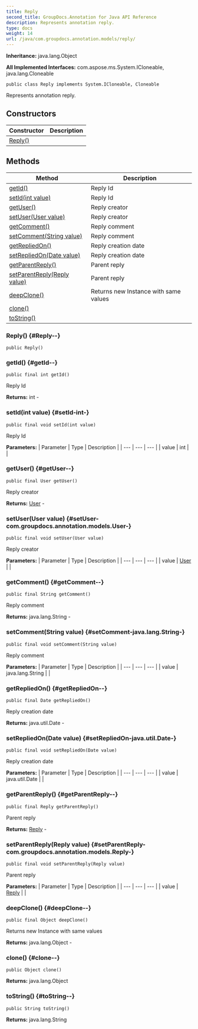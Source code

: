 ```yaml
---
title: Reply
second_title: GroupDocs.Annotation for Java API Reference
description: Represents annotation reply.
type: docs
weight: 14
url: /java/com.groupdocs.annotation.models/reply/
---
```

**Inheritance:**
java.lang.Object

**All Implemented Interfaces:**
com.aspose.ms.System.ICloneable, java.lang.Cloneable
```
public class Reply implements System.ICloneable, Cloneable
```

Represents annotation reply.
## Constructors

| Constructor | Description |
| --- | --- |
| [Reply()](#Reply--) |  |
## Methods

| Method | Description |
| --- | --- |
| [getId()](#getId--) | Reply Id |
| [setId(int value)](#setId-int-) | Reply Id |
| [getUser()](#getUser--) | Reply creator |
| [setUser(User value)](#setUser-com.groupdocs.annotation.models.User-) | Reply creator |
| [getComment()](#getComment--) | Reply comment |
| [setComment(String value)](#setComment-java.lang.String-) | Reply comment |
| [getRepliedOn()](#getRepliedOn--) | Reply creation date |
| [setRepliedOn(Date value)](#setRepliedOn-java.util.Date-) | Reply creation date |
| [getParentReply()](#getParentReply--) | Parent reply |
| [setParentReply(Reply value)](#setParentReply-com.groupdocs.annotation.models.Reply-) | Parent reply |
| [deepClone()](#deepClone--) | Returns new Instance with same values |
| [clone()](#clone--) |  |
| [toString()](#toString--) |  |
### Reply() {#Reply--}
```
public Reply()
```


### getId() {#getId--}
```
public final int getId()
```


Reply Id

**Returns:**
int - 
### setId(int value) {#setId-int-}
```
public final void setId(int value)
```


Reply Id

**Parameters:**
| Parameter | Type | Description |
| --- | --- | --- |
| value | int |  |

### getUser() {#getUser--}
```
public final User getUser()
```


Reply creator

**Returns:**
[User](../../com.groupdocs.annotation.models/user) - 
### setUser(User value) {#setUser-com.groupdocs.annotation.models.User-}
```
public final void setUser(User value)
```


Reply creator

**Parameters:**
| Parameter | Type | Description |
| --- | --- | --- |
| value | [User](../../com.groupdocs.annotation.models/user) |  |

### getComment() {#getComment--}
```
public final String getComment()
```


Reply comment

**Returns:**
java.lang.String - 
### setComment(String value) {#setComment-java.lang.String-}
```
public final void setComment(String value)
```


Reply comment

**Parameters:**
| Parameter | Type | Description |
| --- | --- | --- |
| value | java.lang.String |  |

### getRepliedOn() {#getRepliedOn--}
```
public final Date getRepliedOn()
```


Reply creation date

**Returns:**
java.util.Date - 
### setRepliedOn(Date value) {#setRepliedOn-java.util.Date-}
```
public final void setRepliedOn(Date value)
```


Reply creation date

**Parameters:**
| Parameter | Type | Description |
| --- | --- | --- |
| value | java.util.Date |  |

### getParentReply() {#getParentReply--}
```
public final Reply getParentReply()
```


Parent reply

**Returns:**
[Reply](../../com.groupdocs.annotation.models/reply) - 
### setParentReply(Reply value) {#setParentReply-com.groupdocs.annotation.models.Reply-}
```
public final void setParentReply(Reply value)
```


Parent reply

**Parameters:**
| Parameter | Type | Description |
| --- | --- | --- |
| value | [Reply](../../com.groupdocs.annotation.models/reply) |  |

### deepClone() {#deepClone--}
```
public final Object deepClone()
```


Returns new Instance with same values

**Returns:**
java.lang.Object - 
### clone() {#clone--}
```
public Object clone()
```




**Returns:**
java.lang.Object
### toString() {#toString--}
```
public String toString()
```




**Returns:**
java.lang.String
